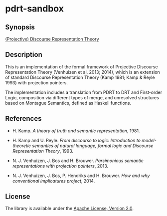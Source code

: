 pdrt-sandbox
============

Synopsis
--------
[(Projective) Discourse Representation
Theory](http://hbrouwer.github.io/pdrt-sandbox/)

Description
-----------

This is an implementation of the formal framework of Projective Discourse
Representation Theory (Venhuizen et al. 2013; 2014), which is an extension
of standard Discourse Representation Theory (Kamp 1981; Kamp & Reyle 1993)
with projection pointers.

The implementation includes a translation from PDRT to DRT and First-order
Logic, composition via different types of merge, and unresolved structures
based on Montague Semantics, defined as Haskell functions.

References
----------

* H. Kamp. *A theory of truth and semantic representation*, 1981.

* H. Kamp and U. Reyle. *From discourse to logic: Introduction to
  model-theoretic semantics of natural language, formal logic and Discourse
  Representation Theory*, 1993.

* N. J. Venhuizen, J. Bos and H. Brouwer. *Parsimonious semantic
  representations with projection pointers*, 2013.
                     
* N. J. Venhuizen, J. Bos, P. Hendriks and H. Brouwer. *How and why
  conventional implicatures project*, 2014.

License
-------

The library is available under the [Apache License, Version
2.0](http://www.apache.org/licenses/LICENSE-2.0.html).

